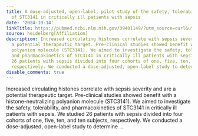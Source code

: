 ```yaml
---
title: A dose-adjusted, open-label, pilot study of the safety, tolerability, and pharmacokinetics
  of STC3141 in critically ill patients with sepsis
date: '2024-10-14'
linkTitle: https://pubmed.ncbi.nlm.nih.gov/39401149/?utm_source=curl&utm_medium=rss&utm_campaign=pubmed-2&utm_content=1FakS-2QOkCT8HsMOQP1bCRQ4YzyumYOmxmF0moLsQ3dFB1E9V&fc=20220326224207&ff=20241014190150&v=2.18.0.post9+e462414
source: heidelberg[Affiliation]
description: Increased circulating histones correlate with sepsis severity and are
  a potential therapeutic target. Pre-clinical studies showed benefit with a histone-neutralizing
  polyanion molecule (STC3141). We aimed to investigate the safety, tolerability,
  and pharmacokinetics of STC3141 in critically ill patients with sepsis. We studied
  26 patients with sepsis divided into four cohorts of one, five, ten, and ten subjects,
  respectively. We conducted a dose-adjusted, open-label study to determine ...
disable_comments: true
---
```

Increased circulating histones correlate with sepsis severity and are a potential therapeutic target. Pre-clinical studies showed benefit with a histone-neutralizing polyanion molecule (STC3141). We aimed to investigate the safety, tolerability, and pharmacokinetics of STC3141 in critically ill patients with sepsis. We studied 26 patients with sepsis divided into four cohorts of one, five, ten, and ten subjects, respectively. We conducted a dose-adjusted, open-label study to determine ...